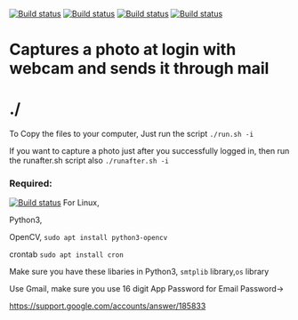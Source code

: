 [![Build status](https://img.shields.io/static/v1?label=&message=%20&color=grey&style=plastic&logo=gnubash)](https://www.gnu.org/software/bash/) [![Build status](https://img.shields.io/static/v1?label=&message=%20&color=grey&style=plastic&logo=python)](https://www.python.org) [![Build status](https://img.shields.io/static/v1?label=&message=%20&color=grey&style=plastic&logo=opencv)](https://docs.opencv.org/3.4/d2/de6/tutorial_py_setup_in_ubuntu.html) [![Build status](https://img.shields.io/static/v1?label=Download&message=%20&color=blue&style=plastic&logo=github)](https://github.com/sadhvikbathini/capturescript/archive/refs/heads/main.zip)

# Captures a photo at login with webcam and sends it through mail

# ./
To Copy the files to your computer,
Just run the script ```./run.sh -i```

If you want to capture a photo just after you successfully logged in,
then run the runafter.sh script also ```./runafter.sh -i```

### Required:
[![Build status](https://img.shields.io/static/v1?label=&message=%20&color=grey&style=social&logo=linux)](https://www.linux.org) For Linux,

Python3,

OpenCV,  ```sudo apt install python3-opencv```

crontab  ```sudo apt install cron```

Make sure you have these libaries in Python3, ```smtplib``` library,```os``` library

Use Gmail, make sure you use 16 digit App Password for Email Password->

https://support.google.com/accounts/answer/185833

